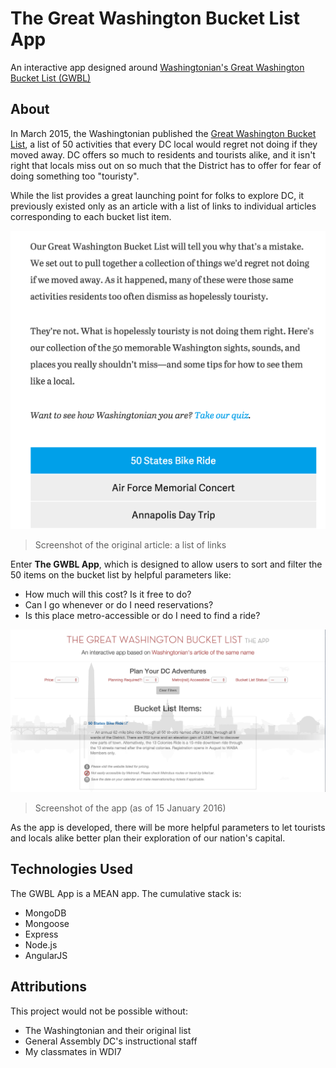 # The Great Washington Bucket List App
An interactive app designed around [Washingtonian's Great Washington Bucket List (GWBL)](http://www.washingtonian.com/blogs/getaways/the-great-washington-bucket-list/50-things-every-local-needs-to-do)

## About
In March 2015, the Washingtonian published the [Great Washington Bucket List](http://www.washingtonian.com/blogs/getaways/the-great-washington-bucket-list/50-things-every-local-needs-to-do), a list of 50 activities that every DC local would regret not doing if they moved away. DC offers so much to residents and tourists alike, and it isn't right that locals miss out on so much that the District has to offer for fear of doing something too "touristy".

While the list provides a great launching point for folks to explore DC, it previously existed only as an article with a list of links to individual articles corresponding to each bucket list item.

![Screenshot of the original article](/planning/images/original.png)
>Screenshot of the original article: a list of links

Enter **The GWBL App**, which is designed to allow users to sort and filter the 50 items on the bucket list by helpful parameters like:
* How much will this cost? Is it free to do?
* Can I go whenever or do I need reservations?
* Is this place metro-accessible or do I need to find a ride?

![Screenshot of the app](/planning/images/app.png)
>Screenshot of the app (as of 15 January 2016)

As the app is developed, there will be more helpful parameters to let tourists and locals alike better plan their exploration of our nation's capital.

## Technologies Used
The GWBL App is a MEAN app. The cumulative stack is:
- MongoDB
- Mongoose
- Express
- Node.js
- AngularJS

## Attributions
This project would not be possible without:
- The Washingtonian and their original list
- General Assembly DC's instructional staff
- My classmates in WDI7
